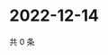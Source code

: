 # 2022-12-14

共 0 条

<!-- BEGIN WEIBO -->
<!-- 最后更新时间 Wed Dec 14 2022 03:11:24 GMT+0800 (China Standard Time) -->

<!-- END WEIBO -->
